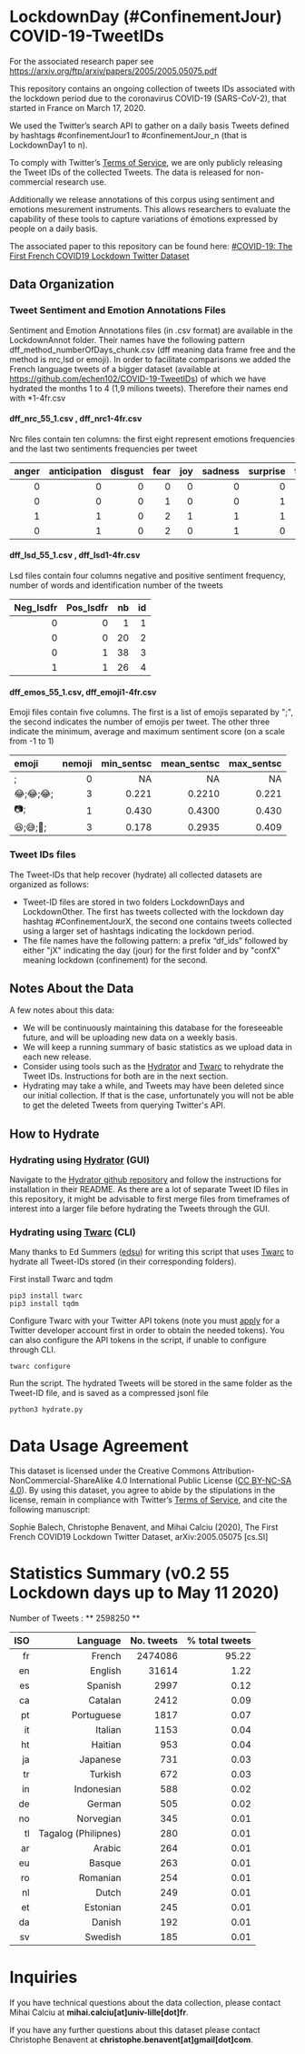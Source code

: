 # LockdownDay (#ConfinementJour) COVID-19-TweetIDs

For the associated research paper see https://arxiv.org/ftp/arxiv/papers/2005/2005.05075.pdf


This repository contains an ongoing collection of tweets IDs associated with the lockdown period due to the coronavirus COVID-19 (SARS-CoV-2), that started in France on March 17, 2020. 

We used the Twitter’s search API to gather on a daily basis Tweets defined by  hashtags #confinementJour1 to #confinementJour_n (that is LockdownDay1 to n).

To comply with Twitter’s [Terms of Service](https://developer.twitter.com/en/developer-terms/agreement-and-policy), we are only publicly releasing the Tweet IDs of the collected Tweets. The data is released for non-commercial research use. 

Additionally we release annotations of this corpus using sentiment and emotions mesurement instruments. This allows researchers to evaluate the capability of these tools to capture variations of émotions expressed by people on a daily basis.

The associated paper to this repository can be found here: [#COVID-19: The First French COVID19 Lockdown Twitter Dataset](https://arxiv.org/abs/2005.05075)

## Data Organization
### Tweet Sentiment and Emotion Annotations Files
Sentiment and Emotion Annotations files (in .csv format) are available in the LockdownAnnot folder. Their names have the following pattern dff_method_numberOfDays_chunk.csv (dff meaning data frame free and the method is nrc,lsd or emoji). In order to facilitate comparisons we added the French language tweets of a bigger dataset (available at https://github.com/echen102/COVID-19-TweetIDs) of which we have hydrated the months 1 to 4 (1,9 milions tweets). Therefore their names end with *1-4fr.csv 


#### dff\_nrc\_55\_1.csv , dff\_nrc1-4fr.csv
Nrc files contain ten columns: the first eight represent emotions frequencies and the last two sentiments frequencies per tweet

| anger | anticipation | disgust | fear | joy | sadness | surprise | trust | negative | positive |
| ----: | -----------: | ------: | ---: | --: | ------: | -------: | ----: | -------: | -------: |
|     0 |            0 |       0 |    0 |   0 |       0 |        0 |     0 |        0 |        0 |
|     0 |            0 |       0 |    1 |   0 |       0 |        1 |     0 |        3 |        0 |
|     1 |            1 |       0 |    2 |   1 |       1 |        1 |     4 |        2 |        2 |
|     0 |            1 |       0 |    2 |   0 |       1 |        0 |     0 |        1 |        0 |

#### dff\_lsd\_55\_1.csv , dff\_lsd1-4fr.csv
Lsd files contain four columns negative and positive sentiment frequency, number of words and identification number of the tweets
    
| Neg\_lsdfr | Pos\_lsdfr | nb | id |
| ---------: | ---------: | -: | -: |
|          0 |          0 |  1 |  1 |
|          0 |          0 | 20 |  2 |
|          0 |          1 | 38 |  3 |
|          1 |          1 | 26 |  4 |


#### dff\_emos\_55\_1.csv, dff\_emoji1-4fr.csv
Emoji files contain five columns. The first is a list of emojis separated by ";", the second indicates the number of emojis per tweet. The other three indicate the minimum, average and maximum sentiment score (on a scale from -1 to 1) 


| emoji  | nemoji | min\_sentsc | mean\_sentsc | max\_sentsc |
| :----- | -----: | ----------: | -----------: | ----------: |
| ;      |      0 |          NA |           NA |          NA |
| 😂;😂;😂; |      3 |       0.221 |       0.2210 |       0.221 |
| 📷;     |      1 |       0.430 |       0.4300 |       0.430 |
| 😆;😅;🤣; |      3 |       0.178 |       0.2935 |       0.409 |

### Tweet IDs files

The Tweet-IDs that help recover (hydrate) all collected datasets are organized as follows:
* Tweet-ID files are stored in two folders LockdownDays and LockdownOther. The first has tweets collected with the lockdown day hashtag #ConfinementJourX, the second one contains tweets collected using a larger set of hashtags indicating the lockdown period.
* The file names have the following pattern: a prefix “df_ids” followed by either "jX" indicating the day (jour) for the first folder and by "confX" meaning lockdown (confinement) for the second.

## Notes About the Data
A few notes about this data: 
* We will be continuously maintaining this database for the foreseeable future, and will be uploading new data on a weekly basis.  
* We will keep a running summary of basic statistics as we upload data in each new release. 
* Consider using tools such as the [Hydrator](https://github.com/DocNow/hydrator) and [Twarc](https://github.com/DocNow/twarc) to rehydrate the Tweet IDs. Instructions for both are in the next section. 
* Hydrating may take a while, and Tweets may have been deleted since our initial collection. If that is the case, unfortunately you will not be able to get the deleted Tweets from querying Twitter's API.

## How to Hydrate

### Hydrating using [Hydrator](https://github.com/DocNow/hydrator) (GUI)
Navigate to the [Hydrator github repository](https://github.com/DocNow/hydrator) and follow the instructions for installation in their README. As there are a lot of separate Tweet ID files in this repository, it might be advisable to first merge files from timeframes of interest into a larger file before hydrating the Tweets through the GUI. 

### Hydrating using [Twarc](https://github.com/DocNow/twarc) (CLI)
Many thanks to Ed Summers ([edsu](https://github.com/edsu)) for writing this script that uses [Twarc](https://github.com/DocNow/twarc) to hydrate all Tweet-IDs stored (in their corresponding folders). 

First install Twarc and tqdm
```
pip3 install twarc
pip3 install tqdm
```

Configure Twarc with your Twitter API tokens (note you must [apply](https://developer.twitter.com/en/apply-for-access) for a Twitter developer account first in order to obtain the needed tokens). You can also configure the API tokens in the script, if unable to configure through CLI. 
```
twarc configure
```

Run the script. The hydrated Tweets will be stored in the same folder as the Tweet-ID file, and is saved as a compressed jsonl file
```
python3 hydrate.py
```

# Data Usage Agreement
This dataset is licensed under the Creative Commons Attribution-NonCommercial-ShareAlike 4.0 International Public License ([CC BY-NC-SA 4.0](https://creativecommons.org/licenses/by-nc-sa/4.0/)). By using this dataset, you agree to abide by the stipulations in the license, remain in compliance with Twitter’s [Terms of Service](https://developer.twitter.com/en/developer-terms/agreement-and-policy), and cite the following manuscript: 

Sophie Balech, Christophe Benavent, and Mihai Calciu (2020), The First French COVID19 Lockdown Twitter Dataset, arXiv:2005.05075 [cs.SI]

# Statistics Summary (v0.2 55 Lockdown days up to May 11 2020)
Number of Tweets : ** 2598250 **

| ISO | Language  | No. tweets | % total tweets |
| -------: | ------:  | --------: |---------: |
| fr | French  | 2474086 | 95.22 |
| en | English  | 31614 | 1.22 |
| es | Spanish  | 2997 | 0.12 |
| ca | Catalan  | 2412 | 0.09 |
| pt | Portuguese  | 1817 | 0.07 |
| it | Italian  | 1153 | 0.04 |
| ht | Haitian  | 953 | 0.04 |
| ja | Japanese  | 731 | 0.03 |
| tr | Turkish  | 672 | 0.03 |
| in | Indonesian  | 588 | 0.02 |
| de | German  | 505 | 0.02 |
| no | Norvegian  | 345 | 0.01 |
| tl | Tagalog (Philipnes)  | 280 | 0.01 |
| ar | Arabic  | 264 | 0.01 |
| eu | Basque  | 263 | 0.01 |
| ro | Romanian  | 254 | 0.01 |
| nl | Dutch  | 249 | 0.01 |
| et | Estonian  | 245 | 0.01 |
| da | Danish  | 192 | 0.01 |
| sv | Swedish  | 185 | 0.01 |



# Inquiries
If you have technical questions about the data collection, please contact Mihai Calciu at **mihai.calciu[at]univ-lille[dot]fr**.

If you have any further questions about this dataset please contact Christophe Benavent at **christophe.benavent[at]gmail[dot]com**.
